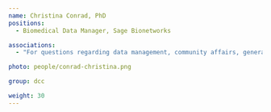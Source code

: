 ```yaml
---
name: Christina Conrad, PhD
positions:
  - Biomedical Data Manager, Sage Bionetworks

associations:
  - "For questions regarding data management, community affairs, general DCC questions: [Schedule Meeting](https://calendly.com/christina-conrad)"

photo: people/conrad-christina.png

group: dcc

weight: 30
---
```

